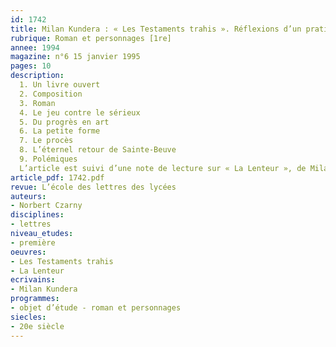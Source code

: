 ```yaml
---
id: 1742
title: Milan Kundera : « Les Testaments trahis ». Réflexions d’un praticien du roman 
rubrique: Roman et personnages [1re]
annee: 1994
magazine: n°6 15 janvier 1995
pages: 10
description: 
  1. Un livre ouvert
  2. Composition
  3. Roman
  4. Le jeu contre le sérieux
  5. Du progrès en art
  6. La petite forme
  7. Le procès
  8. L’éternel retour de Sainte-Beuve
  9. Polémiques
  L’article est suivi d’une note de lecture sur « La Lenteur », de Milan Kundera.
article_pdf: 1742.pdf
revue: L’école des lettres des lycées
auteurs:
- Norbert Czarny
disciplines:
- lettres
niveau_etudes:
- première
oeuvres:
- Les Testaments trahis
- La Lenteur
ecrivains:
- Milan Kundera
programmes:
- objet d’étude - roman et personnages
siecles:
- 20e siècle
---
```

